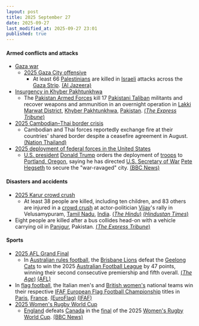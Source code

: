 ```yaml
---
layout: post
title: 2025 September 27
date: 2025-09-27
last_modified_at: 2025-09-27 23:01
published: true
---
```



#### Armed conflicts and attacks

* [Gaza war](https://en.wikipedia.org/wiki/Gaza_war "Gaza war")
  * [2025 Gaza City offensive](https://en.wikipedia.org/wiki/2025_Gaza_City_offensive "2025 Gaza City offensive")
    * At least 66 [Palestinians](https://en.wikipedia.org/wiki/Palestinians "Palestinians") are killed in [Israeli](https://en.wikipedia.org/wiki/IDF "IDF") attacks across the [Gaza Strip](https://en.wikipedia.org/wiki/Gaza_Strip "Gaza Strip"). [(Al Jazeera)](https://www.aljazeera.com/news/liveblog/2025/9/27/live-israel-launches-series-of-early-attacks-on-palestinians-in-gaza)
* [Insurgency in Khyber Pakhtunkhwa](https://en.wikipedia.org/wiki/Insurgency_in_Khyber_Pakhtunkhwa "Insurgency in Khyber Pakhtunkhwa")
  * The [Pakistan Armed Forces](https://en.wikipedia.org/wiki/Pakistan_Armed_Forces "Pakistan Armed Forces") kill 17 [Pakistani Taliban](https://en.wikipedia.org/wiki/Pakistani_Taliban "Pakistani Taliban") militants and recover weapons and ammunition in an overnight operation in [Lakki Marwat District](https://en.wikipedia.org/wiki/Lakki_Marwat_District "Lakki Marwat District"), [Khyber Pakhtunkhwa](https://en.wikipedia.org/wiki/Khyber_Pakhtunkhwa "Khyber Pakhtunkhwa"), [Pakistan](https://en.wikipedia.org/wiki/Pakistan "Pakistan"). [(*The Express Tribune*)](https://tribune.com.pk/story/2569281/security-forces-kill-17-terrorists-in-lakki-marwat-ibo-ispr)
* [2025 Cambodian–Thai border crisis](https://en.wikipedia.org/wiki/2025_Cambodian%E2%80%93Thai_border_crisis "2025 Cambodian–Thai border crisis")
  * Cambodian and Thai forces reportedly exchange fire at their countries' shared border despite a ceasefire agreement in August. [(Nation Thailand)](https://www.nationthailand.com/news/general/40056006)
* [2025 deployment of federal forces in the United States](https://en.wikipedia.org/wiki/2025_deployment_of_federal_forces_in_the_United_States "2025 deployment of federal forces in the United States")
  * [U.S. president](https://en.wikipedia.org/wiki/President_of_the_United_States "President of the United States") [Donald Trump](https://en.wikipedia.org/wiki/Donald_Trump "Donald Trump") orders the deployment of [troops](https://en.wikipedia.org/wiki/United_States_Armed_Forces "United States Armed Forces") to [Portland, Oregon](https://en.wikipedia.org/wiki/Portland%2C_Oregon "Portland, Oregon"), saying he has directed [U.S. Secretary of War](https://en.wikipedia.org/wiki/United_States_Secretary_of_Defense "United States Secretary of Defense") [Pete Hegseth](https://en.wikipedia.org/wiki/Pete_Hegseth "Pete Hegseth") to secure the "war-ravaged" city. [(BBC News)](https://www.bbc.co.uk/news/articles/cddmn6ge6e2o)

#### Disasters and accidents

* [2025 Karur crowd crush](https://en.wikipedia.org/wiki/2025_Karur_crowd_crush "2025 Karur crowd crush")
  * At least 38 people are killed, including ten children, and 83 others are injured in a [crowd crush](https://en.wikipedia.org/wiki/Crowd_crush "Crowd crush") at actor-politician [Vijay](https://en.wikipedia.org/wiki/Vijay_%28actor%29 "Vijay (actor)")'s rally in Velusamypuram, [Tamil Nadu](https://en.wikipedia.org/wiki/Tamil_Nadu "Tamil Nadu"), [India](https://en.wikipedia.org/wiki/India "India"). [(*The Hindu*)](https://www.thehindu.com/news/national/tamil-nadu/tvk-vijay-rally-karur-updates-on-september-27-2025/article70102676.ece) [(*Hindustan Times*)](https://www.hindustantimes.com/india-news/massive-tragedy-in-tamil-nadu-as-31-dead-at-vijays-karur-rally-in-stampede-like-crush-latest-updates-101758989763650.html)
* Eight people are killed after a bus collides head-on with a vehicle carrying oil in [Panjgur](https://en.wikipedia.org/wiki/Panjgur "Panjgur"), Pakistan. [(*The Express Tribune*)](https://tribune.com.pk/story/2569275/eight-killed-as-bus-collides-with-iranian-oil-vehicle-in-panjgur)

#### Sports

* [2025 AFL Grand Final](https://en.wikipedia.org/wiki/2025_AFL_Grand_Final "2025 AFL Grand Final")
  * In [Australian rules football](https://en.wikipedia.org/wiki/Australian_rules_football "Australian rules football"), the [Brisbane Lions](https://en.wikipedia.org/wiki/Brisbane_Lions "Brisbane Lions") defeat the [Geelong Cats](https://en.wikipedia.org/wiki/Geelong_Football_Club "Geelong Football Club") to win the 2025 [Australian Football League](https://en.wikipedia.org/wiki/Australian_Football_League "Australian Football League") by 47 points, winning their second consecutive premiership and fifth overall. [(*The Age*)](https://www.theage.com.au/sport/afl/roar-elation-brisbane-lions-go-back-to-back-to-win-2025-premiership-20250927-p5myc6.html) [(AFL)](https://www.afl.com.au/news/1431050/brisbane-lions-blitz-over-geelong-cats-in-2025-grand-final-seals-back-to-back-flags)
* In [flag football](https://en.wikipedia.org/wiki/Flag_football "Flag football"), the Italian men's and [British women's](https://en.wikipedia.org/wiki/Great_Britain_women%27s_national_flag_football_team "Great Britain women's national flag football team") national teams win their respective [IFAF European Flag Football Championship](https://en.wikipedia.org/wiki/IFAF_European_Flag_Football_Championship "IFAF European Flag Football Championship") titles in [Paris](https://en.wikipedia.org/wiki/Paris "Paris"), [France](https://en.wikipedia.org/wiki/France "France"). [(EuroFlag)](https://euroflag2025.com/en/live-scores/) [(IFAF)](https://www.americanfootball.sport/2025/09/27/euro-flag-finals-men/)
* [2025 Women's Rugby World Cup](https://en.wikipedia.org/wiki/2025_Women%27s_Rugby_World_Cup "2025 Women's Rugby World Cup")
  * [England](https://en.wikipedia.org/wiki/England_women%27s_national_rugby_union_team "England women's national rugby union team") defeats [Canada](https://en.wikipedia.org/wiki/Canada_women%27s_national_rugby_union_team "Canada women's national rugby union team") in the [final](https://en.wikipedia.org/wiki/2025_Women%27s_Rugby_World_Cup_final "2025 Women's Rugby World Cup final") of the 2025 [Women's Rugby World Cup](https://en.wikipedia.org/wiki/Women%27s_Rugby_World_Cup "Women's Rugby World Cup"). [(BBC News)](https://www.bbc.com/sport/rugby-union/articles/czjvgj81y2mo)
